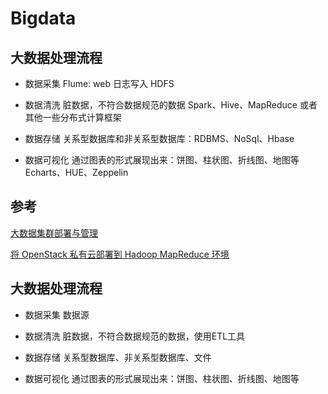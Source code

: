 # Bigdata


## 大数据处理流程
- 数据采集
Flume: web 日志写入 HDFS

- 数据清洗
脏数据，不符合数据规范的数据
Spark、Hive、MapReduce 或者其他一些分布式计算框架

- 数据存储
关系型数据库和非关系型数据库：RDBMS、NoSql、Hbase

- 数据可视化
通过图表的形式展现出来：饼图、柱状图、折线图、地图等
Echarts、HUE、Zeppelin

## 参考
[大数据集群部署与管理](https://www.ibm.com/developerworks/cn/analytics/library/ba-cn-bigdatacluster-deploy-management/index.html)

[将 OpenStack 私有云部署到 Hadoop MapReduce 环境](https://www.ibm.com/developerworks/cn/cloud/library/cl-openstack-deployhadoop/index.html)


## 大数据处理流程
- 数据采集
数据源

- 数据清洗
脏数据，不符合数据规范的数据，使用ETL工具 

- 数据存储
关系型数据库、非关系型数据库、文件

- 数据可视化
通过图表的形式展现出来：饼图、柱状图、折线图、地图等


